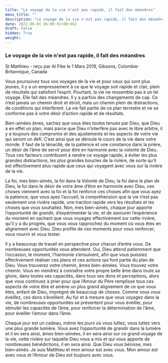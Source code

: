 ```yaml
---
title: "Le voyage de la vie n'est pas rapide, il fait des méandres"
menu_title: ""
description: "Le voyage de la vie n'est pas rapide, il fait des méandres"
date: 2022-06-01 06:00:01+00:662
draft: False
hidden: True
weight:
---
```

### Le voyage de la vie n'est pas rapide, il fait des méandres

St Matthieu - reçu par Al Fike le 1 Mars 2019, Gibsons, Colombie-Britannique, Canada

Vous poursuivez tous vos voyages de la vie et pour ceux qui sont plus jeunes, il y a un empressement à ce que le voyage soit rapide et clair, plein de résultats qui satisfont l’esprit. Pourtant, la vie ne ressemble pas à un tel voyage. Elle fait des méandres. Il y a parfois des changements de cap. Ce n’est jamais un chemin droit et étroit, mais un chemin plein de distractions, de conditions qui interfèrent. La vie fait partie de ce plan terrestre et ne se conforme pas à votre désir d’action rapide et de résultats.

Bien-aimées âmes, sachez que vous êtes toutes tenues par Dieu, que Dieu a en effet un plan, mais parce que Dieu n’interfère pas avec le libre arbitre, il y a toujours des compromis et des ajustements et les aspects de votre vie qui seront un défi. C’est ainsi que se déroule le cours de la vie dans votre monde. Il faut de la ténacité, de la patience et une constance dans la prière, un désir de l’âme de servir pour être en harmonie avec la volonté de Dieu. Tous ces facteurs contribuent à rendre ce voyage rapide, à éviter les plus grandes distractions, les plus grandes boucles de la rivière, de sorte qu’il est effectivement plus rapide que ceux qui voyagent avec vous sur la rivière de la vie.

La foi, mes bien-aimés, la foi dans la Volonté de Dieu, la foi dans le plan de Dieu, la foi dans le désir de votre âme d’être en harmonie avec Dieu, ces choses viennent avec la foi et la foi renforce ces choses afin que vous ayez la patience, que vous ayez l’accueil, la compréhension que la vie n’est pas seulement une rivière rapide, une traction rapide vers les résultats et les choses que vous souhaitez. Non, mes bien-aimés, chaque jour apporte l’opportunité de grandir, d’expérimenter la vie, et de savourer l’expérience du moment en sachant que vous voyagez effectivement sur cette rivière, qu’il y a du progrès, que vous vous rapprochez du moment où vous êtes en alignement avec Dieu. Dieu profite de ces moments pour vous renforcer, vous nourrir et vous tester.

Il y a beaucoup de travail en perspective pour chacun d’entre vous. De nombreuses opportunités vous attendent. Oui, Dieu attend patiemment que l’occasion, le moment, l’harmonie s’ensuivent, afin que vous puissiez effectivement réaliser ces plans et ces actions qui font partie du plan de Dieu. Vous trouverez votre chemin, âmes bien-aimées. Vous trouvez votre chemin. Vous en viendrez à connaître votre propre belle âme dans toute sa gloire, dans toutes ses capacités, dans tous ses dons et perceptions, alors que vous continuez à prier pour que l’Amour du Père remplisse tous ces aspects de votre être et amène un plus grand alignement de ce que vous êtes, enfant de Dieu, imprégné de beaucoup de choses. Comme vous vous éveillez, ces dons s’éveillent. Au fur et à mesure que vous voyagez dans la vie, de nombreuses opportunités se présentent pour vous éveiller, pour stimuler les capacités de l’âme, pour renforcer la détermination de l’âme, pour éveiller l’amour dans l’âme.

Chaque jour est un cadeau, même les jours où vous luttez, vous luttez vers une plus grande lumière. Vous avez l’opportunité de grandir dans la lumière et il en sera ainsi, âmes bien-aimées, il en sera ainsi sur ce grand voyage de la vie, cette rivière sur laquelle Dieu vous a mis et qui vous apporte de nombreuses bénédictions, il en sera ainsi. Que Dieu vous bénisse, mes bien-aimés. Je suis Matthieu et mon amour est avec vous. Mon amour est avec vous et l’Amour de Dieu est toujours avec vous.